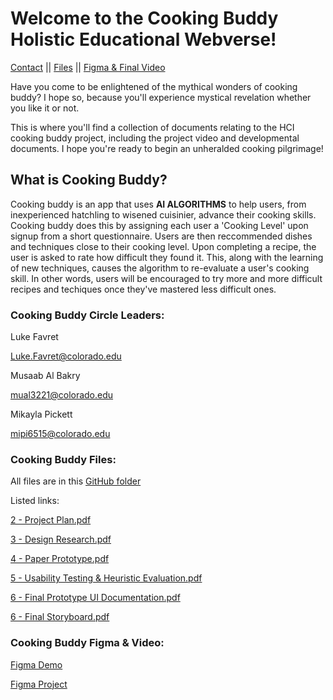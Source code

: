# Welcome to the Cooking Buddy Holistic Educational Webverse!
[Contact](https://luke-favret.github.io/Cooking-Buddy/#cooking-buddy-circle-leaders) || [Files](#cooking-buddy-files) || [Figma & Final Video](https://luke-favret.github.io/Cooking-Buddy/#cooking-buddy-figma--video)

Have you come to be enlightened of the mythical wonders of cooking buddy? I hope so, because you'll experience mystical revelation whether you like it or not.

This is where you'll find a collection of documents relating to the HCI cooking buddy project, including the project video and developmental documents. I hope you're ready to begin an unheralded cooking pilgrimage!


## What is Cooking Buddy?
Cooking buddy is an app that uses **AI ALGORITHMS** to help users, from inexperienced hatchling to wisened cuisinier, advance their cooking skills. Cooking buddy does this by assigning each user a 'Cooking Level' upon signup from a short questionnaire. Users are then reccommended dishes and techniques close to their cooking level. Upon completing a recipe, the user is asked to rate how difficult they found it. This, along with the learning of new techniques, causes the algorithm to re-evaluate a user's cooking skill. In other words, users will be encouraged to try more and more difficult recipes and techiques once they've mastered less difficult ones.

### Cooking Buddy Circle Leaders:
Luke Favret

Luke.Favret@colorado.edu

Musaab Al Bakry

mual3221@colorado.edu

Mikayla Pickett

mipi6515@colorado.edu

### Cooking Buddy Files:
All files are in this [GitHub folder](https://github.com/luke-favret/Cooking-Buddy/tree/master/Cooking%20Buddy%20Files)

Listed links:
		
[2 - Project Plan.pdf](https://github.com/luke-favret/Cooking-Buddy/blob/master/Cooking%20Buddy%20Files/2%20-%20Project%20Plan.pdf)

[3 - Design Research.pdf](https://github.com/luke-favret/Cooking-Buddy/blob/master/Cooking%20Buddy%20Files/3%20-%20Design%20Research.pdf)

[4 - Paper Prototype.pdf](https://github.com/luke-favret/Cooking-Buddy/blob/master/Cooking%20Buddy%20Files/4%20-%20Paper%20Prototype.pdf)

[5 - Usability Testing & Heuristic Evaluation.pdf](https://github.com/luke-favret/Cooking-Buddy/blob/master/Cooking%20Buddy%20Files/5%20-%20Usability%20Testing%20%26%20Heuristic%20Evaluation.pdf)

[6 - Final Prototype UI Documentation.pdf](https://github.com/luke-favret/Cooking-Buddy/blob/master/Cooking%20Buddy%20Files/6%20-%20Final%20Prototype%20UI%20Documentation.pdf)

[6 - Final Storyboard.pdf](https://github.com/luke-favret/Cooking-Buddy/blob/master/Cooking%20Buddy%20Files/6%20-%20Final%20Storyboard.pdf)

### Cooking Buddy Figma & Video:
[Figma Demo](https://www.figma.com/proto/aUmgnrlAme9eZp8R4sqzqa6g/Main?node-id=15%3A2&scaling=min-zoom)

[Figma Project](https://www.figma.com/file/aUmgnrlAme9eZp8R4sqzqa6g/Main?node-id=0%3A1)
